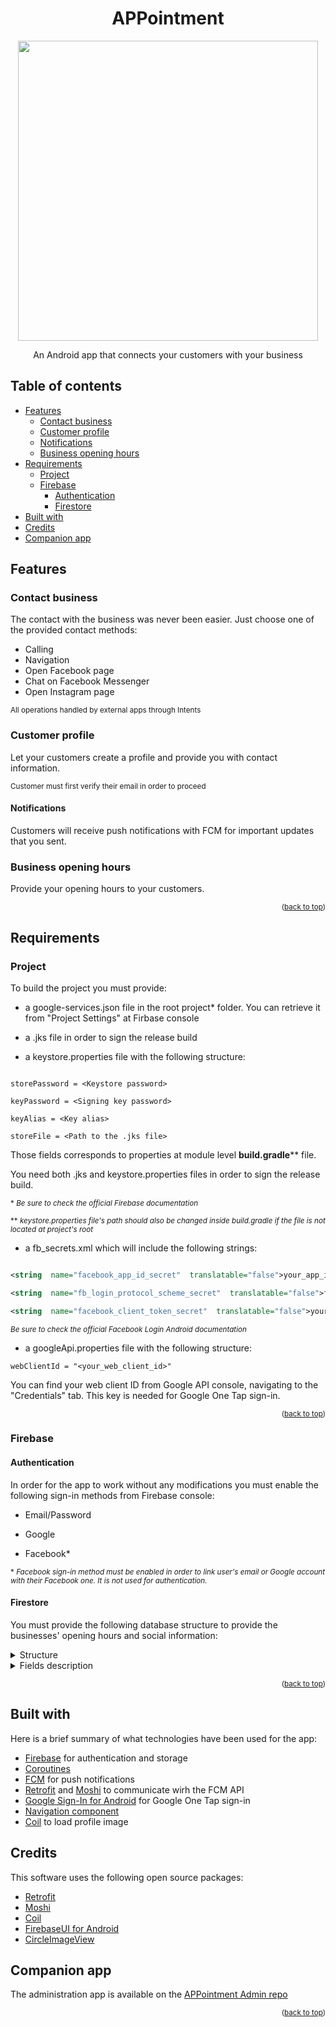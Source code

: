 # <div align="center">APPointment</div>
<div align="center"><img src="https://i.imgur.com/cUydtOy.png" height="480"></div>
<div align="center"><p>An Android app that connects your customers with your business</p></div>

<a name="readme-top"></a>
## Table of contents
- [Features](#features)
    - [Contact business](#contact-business)
    - [Customer profile](#customer-profile)
    - [Notifications](#notifications)
    - [Business opening hours](#business-opening-hours)
- [Requirements](#requirements)
    - [Project](#project)
    - [Firebase](#firebase)
        - [Authentication](#authentication)
        - [Firestore](#firestore)
- [Built with](#built-with)
- [Credits](#credits)
- [Companion app](#companion-app)
## Features

### Contact business
The contact with the business was never been easier. Just choose one of the provided contact methods:
- Calling
- Navigation
- Open Facebook page
- Chat on Facebook Messenger
- Open Instagram page

<sup>All operations handled by external apps through Intents</sup>

### Customer profile
Let your customers create a profile and provide you with contact information.

<sup> Customer must first verify their email in order to proceed

#### Notifications
Customers will receive push notifications with FCM for important updates that you sent.

### Business opening hours
Provide your opening hours to your customers.

<p align="right"><sup>(<a href="#readme-top">back to top</a>)</sup></p>

## Requirements

### Project

To build the project you must provide:

- a google-services.json file in the root project* folder. You can retrieve it from "Project Settings" at Firbase console

- a .jks file in order to sign the release build

- a keystore.properties file with the following structure:

```

storePassword = <Keystore password>

keyPassword = <Signing key password>

keyAlias = <Key alias>

storeFile = <Path to the .jks file>

```

Those fields corresponds to properties at module level **build.gradle**\*\* file.

You need both .jks and keystore.properties files in order to sign the release build.



<sup>\*  *Be sure to check the official Firebase documentation*</sup>

<sup>\** *keystore.properties file's path should also be changed inside build.gradle if the file is not located at project's root*</sup>



- a fb_secrets.xml which will include the following strings:

```xml

<string  name="facebook_app_id_secret"  translatable="false">your_app_id</string>

<string  name="fb_login_protocol_scheme_secret"  translatable="false">fbyour_app_id</string>

<string  name="facebook_client_token_secret"  translatable="false">your_client_token</string>

```

<sup>*Be sure to check the official Facebook Login Android documentation*</sup>

- a googleApi.properties file with the following structure:
```
webClientId = "<your_web_client_id>"
```
You can find your web client ID  from Google API console, navigating to the "Credentials" tab. This key is needed for Google One Tap sign-in.

<p align="right"><sup>(<a href="#readme-top">back to top</a>)</sup></p>

### Firebase

#### Authentication

In order for the app to work without any modifications you must enable the following sign-in methods from Firebase console:

- Email/Password

- Google

- Facebook*



<sup>\*  *Facebook sign-in method must be enabled in order to link user's email or Google account with their Facebook one. It is not used for authentication.*</sup>

#### Firestore

You must provide the following database structure to provide the businesses' opening hours and social information:

<details>
	<summary>Structure</summary>

```

firestore {

	business_info {

		<business_name> {

			opening_hours: array {

				morning: map {

					from: string

					to: String

				}

				afternoon: map {

					from: string

					to: string

				}

				order: number

			}

			social_info: map {

				fbPageName: string

				fbPageUniqueName: string

				fb_page_id: string

				instagram_profile: string

				mapsCoordinates: string

				mapsName: string

				maps_query: string

				phone: string

			}

		}

	}

}

```
<p align="right"><sup>(<a href="#readme-top">back to top</a>)</sup></p>
</details>

<details>
	<summary>Fields description</summary>

|Field|Description|
|-|-|
|<business_name>|Business name|
|opening_hours|An array which holds the week's opening hours|
|morning|A map that holds the morning opening hours. Set it to **null** if business is closed on morning hours.|
|afternoon|A map that holds the morning opening hours. Set it to **null** if business is closed on afternoon hours.|
|from|Opening hour|
|to|Closing hour|
|order|In which order it will appear|
|fbPageName|Page's name|
|fbPageUniqueName|Page's unique name to avoid conflicts|
|fb_page_id|Page's id (you can take it from the url)|
|mapsCoordinates|Latitude and Longitude (separated by ',')|
|mapsName|Business name on Google Maps|
|maps_query|What you would search on Google Maps to find the business tip: include area's location to avoid conflicts|
phone|Business' phone|

</details>
<p align="right"><sup>(<a href="#readme-top">back to top</a>)</sup></p>

## Built with
Here is a brief summary of what technologies have been used for the app:
-	[Firebase](https://github.com/firebase/FirebaseUI-Android) for authentication and storage
-	[Coroutines](https://developer.android.com/kotlin/coroutines)
-	[FCM](https://firebase.google.com/docs/cloud-messaging) for push notifications
-	[Retrofit](https://github.com/square/retrofit) and [Moshi](https://github.com/square/moshi) to communicate wirh the FCM API
-	[Google Sign-In for Android](https://developers.google.com/identity/sign-in/android) for Google One Tap sign-in
-	[Navigation component](https://developer.android.com/guide/navigation/navigation-getting-started)
-	[Coil](https://github.com/coil-kt/coil) to load profile image

## Credits
This software uses the following open source packages:
- [Retrofit](https://github.com/square/retrofit)
- [Moshi](https://github.com/square/moshi)
- [Coil](https://github.com/coil-kt/coil)
- [FirebaseUI for Android](https://github.com/firebase/FirebaseUI-Android)
- [CircleImageView](#https://github.com/hdodenhof/CircleImageView)

## Companion app

The administration app is available on the [APPointment Admin repo](https://github.com/DTselikis/APPointment-Admin)

<p align="right"><sup>(<a href="#readme-top">back to top</a>)</sup></p>
